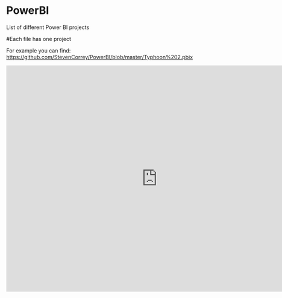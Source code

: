 # PowerBI
List of different Power BI projects

#Each file has one project


For example you can find:
https://github.com/StevenCorrey/PowerBI/blob/master/Typhoon%202.pbix
<iframe width="800" height="600" src="https://app.powerbi.com/view?r=eyJrIjoiODY2Yjc2MDQtYjc1Yi00NzBmLTlkNjQtMGI1MWQ0ODhkMWRkIiwidCI6IjQzNTE2ZDU3LTc3MTAtNDQ2Yi1hYWI2LTRmYTE1ZmYyNWFjMiIsImMiOjEwfQ%3D%3D" frameborder="0" allowFullScreen="true"></iframe>
